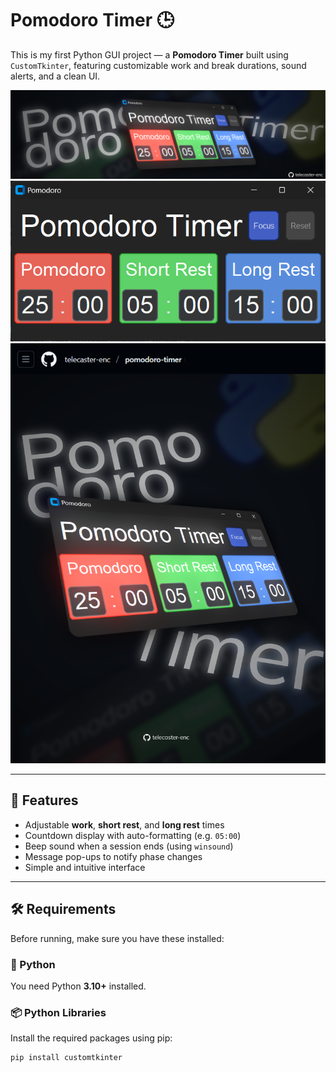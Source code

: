 # Pomodoro Timer 🕒

This is my first Python GUI project — a **Pomodoro Timer** built using `CustomTkinter`, featuring customizable work and break durations, sound alerts, and a clean UI.

![screenshot](assets/banner.png)
![screenshot](assets/screenshot.png)
![screenshot](assets/screenshot2.png)

---

## 🚀 Features

- Adjustable **work**, **short rest**, and **long rest** times
- Countdown display with auto-formatting (e.g. `05:00`)
- Beep sound when a session ends (using `winsound`)
- Message pop-ups to notify phase changes
- Simple and intuitive interface

---

## 🛠️ Requirements

Before running, make sure you have these installed:

### 🐍 Python
You need Python **3.10+** installed.

### 📦 Python Libraries
Install the required packages using pip:

```bash
pip install customtkinter
